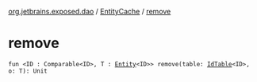 [org.jetbrains.exposed.dao](../index.md) / [EntityCache](index.md) / [remove](.)

# remove

`fun <ID : Comparable<ID>, T : `[`Entity`](../-entity/index.md)`<ID>> remove(table: `[`IdTable`](../-id-table/index.md)`<ID>, o: T): Unit`